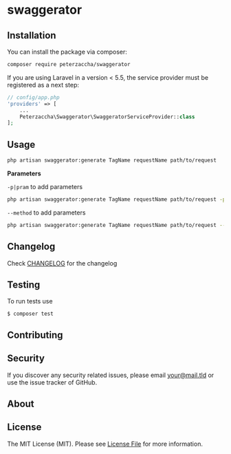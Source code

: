 swaggerator
===

Installation
---
You can install the package via composer:

```bash
composer require peterzaccha/swaggerator
```

If you are using Laravel in a version < 5.5, the service provider must be registered as a next step:

```php
// config/app.php
'providers' => [
    ...
    Peterzaccha\Swaggerator\SwaggeratorServiceProvider::class
];
```

Usage
---
```bash
php artisan swaggerator:generate TagName requestName path/to/request
```

**Parameters**

`-p|pram` to add parameters
```bash
php artisan swaggerator:generate TagName requestName path/to/request -pmail --pram=password

```

`--method` to add parameters
```bash
php artisan swaggerator:generate TagName requestName path/to/request --method=Get

```

Changelog
---
Check [CHANGELOG](CHANGELOG.md) for the changelog

Testing
---
To run tests use

    $ composer test

Contributing
---


Security
---
If you discover any security related issues, please email <your@mail.tld> or use the issue tracker of GitHub.

About
---

License
---
The MIT License (MIT). Please see [License File](LICENSE) for more information.